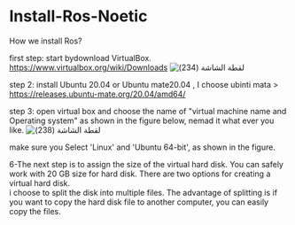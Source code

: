 # Install-Ros-Noetic
How we install Ros?

first step: start bydownload VirtualBox.
https://www.virtualbox.org/wiki/Downloads
![‏‏لقطة الشاشة (234)](https://github.com/To-Infinity-Reemas/Install-Ros-Noetic/assets/174404991/db349ab8-1dee-474b-a8f1-5f7f3f3ae092)

step 2: install  Ubuntu 20.04 or Ubuntu mate20.04 , I choose ubinti mata > https://releases.ubuntu-mate.org/20.04/amd64/

step 3: open virtual box and choose the name of "virtual machine name  and  Operating system" as shown in the figure below, nemad it what ever you like.
![‏‏لقطة الشاشة (238)](https://github.com/To-Infinity-Reemas/Install-Ros-Noetic/assets/174404991/587246a5-8bdf-413d-8618-76bff2d4d8fc)

make sure you  Select 'Linux' and 'Ubuntu 64-bit', as shown in the figure.


6-The next step is to assign the size of the virtual hard disk. You can safely work with 20 GB size for hard disk. There are two options for creating a virtual hard disk.  
i choose to split the disk into multiple files. The advantage of splitting is if you want to copy the hard disk file to another computer, you can easily copy the files. 


